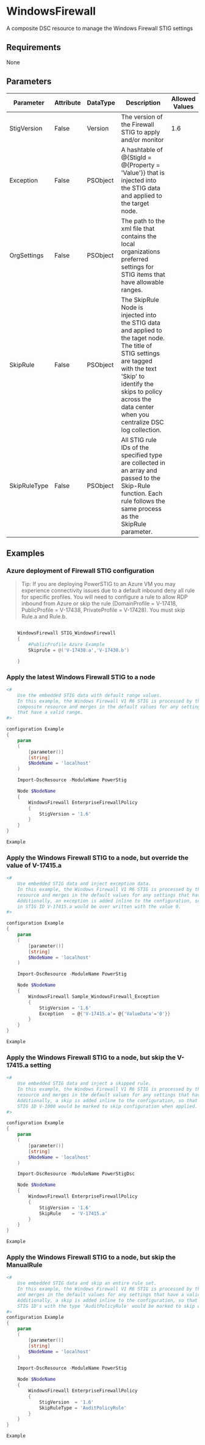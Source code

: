 ﻿# WindowsFirewall

A composite DSC resource to manage the Windows Firewall STIG settings

## Requirements

None

## Parameters

| Parameter | Attribute | DataType | Description | Allowed Values |
| --------- | --------- | -------- | ----------- | -------------- |
| StigVersion | False | Version | The version of the Firewall STIG to apply and/or monitor | 1.6 |
| Exception | False | PSObject | A hashtable of @{StigId = @{Property = 'Value'}} that is injected into the STIG data and applied to the target node. |  |
| OrgSettings | False | PSObject | The path to the xml file that contains the local organizations preferred settings for STIG items that have allowable ranges. |  |
| SkipRule | False | PSObject | The SkipRule Node is injected into the STIG data and applied to the taget node. The title of STIG settings are tagged with the text 'Skip' to identify the skips to policy across the data center when you centralize DSC log collection. |  |
| SkipRuleType | False | PSObject | All STIG rule IDs of the specified type are collected in an array and passed to the Skip-Rule function. Each rule follows the same process as the SkipRule parameter. |  |

## Examples

### Azure deployment of Firewall STIG configuration

> Tip: If you are deploying PowerSTIG to an Azure VM you may experience connectivity issues due to a default inbound deny all rule for specific profiles. You will need to configure a rule to allow RDP inbound from Azure or skip the rule (DomainProfile = V-17418, PublicProfile =  V-17438, PrivateProfile = V-17428). You must skip Rule.a and Rule.b.

```PowerShell

    WindowsFirewall STIG_WindowsFirewall
    {
        #PublicProfile Azure Example
        Skiprule = @('V-17438.a','V-17438.b')

    }
```

### Apply the latest Windows Firewall STIG to a node

```PowerShell
<#
    Use the embedded STIG data with default range values.
    In this example, the Windows Firewall V1 R6 STIG is processed by the
    composite resource and merges in the default values for any settings
    that have a valid range.
#>

configuration Example
{
    param
    (
        [parameter()]
        [string]
        $NodeName = 'localhost'
    )

    Import-DscResource -ModuleName PowerStig

    Node $NodeName
    {
        WindowsFirewall EnterpriseFirewallPolicy
        {
            StigVersion = '1.6'
        }
    }
}

Example
```

### Apply the Windows Firewall STIG to a node, but override the value of V-17415.a

```PowerShell
<#
    Use embedded STIG data and inject exception data.
    In this example, the Windows Firewall V1 R6 STIG is processed by the composite
    resource and merges in the default values for any settings that have a valid range.
    Additionally, an exception is added inline to the configuration, so that the setting
    in STIG ID V-17415.a would be over written with the value 0.
#>

configuration Example
{
    param
    (
        [parameter()]
        [string]
        $NodeName = 'localhost'
    )

    Import-DscResource -ModuleName PowerStig

    Node $NodeName
    {
        WindowsFirewall Sample_WindowsFirewall_Exception
        {
            StigVersion = '1.6'
            Exception   = @{'V-17415.a'= @{'ValueData'='0'}}
        }
    }
}

Example
```

### Apply the Windows Firewall STIG to a node, but skip the V-17415.a setting

```PowerShell
<#
    Use embedded STIG data and inject a skipped rule.
    In this example, the Windows Firewall V1 R6 STIG is processed by the composite
    resource and merges in the default values for any settings that have a valid range.
    Additionally, a skip is added inline to the configuration, so that the setting in
    STIG ID V-1000 would be marked to skip configuration when applied.
#>

configuration Example
{
    param
    (
        [parameter()]
        [string]
        $NodeName = 'localhost'
    )

    Import-DscResource -ModuleName PowerStigDsc

    Node $NodeName
    {
        WindowsFirewall EnterpriseFirewallPolicy
        {
            StigVersion = '1.6'
            SkipRule    = 'V-17415.a'
        }
    }
}

Example
```

### Apply the Windows Firewall STIG to a node, but skip the ManualRule

```PowerShell
<#
    Use embedded STIG data and skip an entire rule set.
    In this example, the Windows Firewall V1 R6 STIG is processed by the composite resource
    and merges in the default values for any settings that have a valid range.
    Additionally, a skip is added inline to the configuration, so that the setting for all
    STIG ID's with the type 'AuditPolicyRule' would be marked to skip configuration when applied.
#>
configuration Example
{
    param
    (
        [parameter()]
        [string]
        $NodeName = 'localhost'
    )

    Import-DscResource -ModuleName PowerStig

    Node $NodeName
    {
        WindowsFirewall EnterpriseFirewallPolicy
        {
            StigVersion  = '1.6'
            SkipRuleType = 'AuditPolicyRule'
        }
    }
}

Example
```
